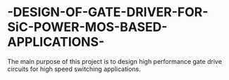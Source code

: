 # -DESIGN-OF-GATE-DRIVER-FOR-SiC-POWER-MOS-BASED-APPLICATIONS-
The main purpose of this project is to design high performance gate drive circuits for high speed switching applications.
